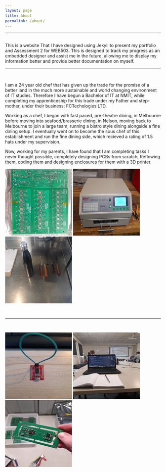 ```yaml
---
layout: page
title: About
permalink: /about/
---
```

<hr>    
<br/>
  This is a website That I have designed using Jekyll to present my portfolio and Assessment 2 for 
  WEB503. This is designed to track my progress as an embedded designer and assist me in the 
  future, allowing me to display my information better and provide better documentation on myself. 
   
<br/>
<hr>    
<br/>

I am a 24 year old chef that has given up the trade for the promise of a better land in the much more
sustainable and world changing environment of IT studies. Therefore I have begun a Bachelor of IT at 
NMIT, while completing my apprenticeship for this trade under my Father and step-mother, under their 
business; FCTechologies LTD. 

Working as a chef, I began with fast paced, pre-theatre dining, in Melbourne before moving into 
seafood/brasserie dining, in Nelson, moving back to Melbourne to join a large team, running a bistro
style dining alongside a fine dining setup. I eventually went on to become the sous chef of this 
establishment and run the fine dining side, which recieved a rating of 1.5 hats under my supervision. 

Now, working for my parents, I have found that I am completing tasks I never thought possible, completely 
designing PCBs from scratch, Reflowing them, coding them and designing enclosures for them with a 3D printer. 

![image](images\reflow.png)
![image](images\reflowin.png)
![image](images\knife.png)

<br/>
<hr>
<br/>

![image](images\loop.png)
![image](images\webclass.png)
![image](images\FirstPCB.png)